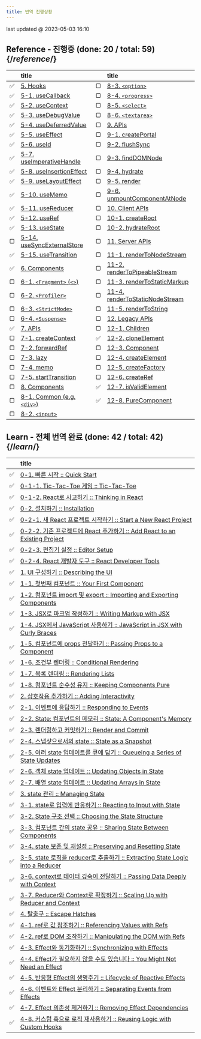 ```yaml
---
title: 번역 진행상황 
---
```


<Intro>
last updated @ 2023-05-03 16:10
</Intro>

## Reference - 진행중 (done: 20 / total: 59) {/*reference*/}

|     | title                                                                |     | title                                                                                  |
| :-: | :------------------------------------------------------------------- | :-: | :------------------------------------------------------------------------------------- |
|  ✅  | [5. Hooks](/reference/react)                                         |  ▢  | [8-3. `<option>`](/reference/react-dom/components/option)                              |
|  ✅  | [5-1. useCallback](/reference/react/useCallback)                     |  ▢  | [8-4. `<progress>`](/reference/react-dom/components/progress)                          |
|  ✅  | [5-2. useContext](/reference/react/useContext)                       |  ▢  | [8-5. `<select>`](/reference/react-dom/components/select)                              |
|  ✅  | [5-3. useDebugValue](/reference/react/useDebugValue)                 |  ▢  | [8-6. `<textarea>`](/reference/react-dom/components/textarea)                          |
|  ✅  | [5-4. useDeferredValue](/reference/react/useDeferredValue)           |  ▢  | [9. APIs](/reference/react-dom)                                                        |
|  ✅  | [5-5. useEffect](/reference/react/useEffect)                         |  ▢  | [9-1. createPortal](/reference/react-dom/createPortal)                                 |
|  ✅  | [5-6. useId](/reference/react/useId)                                 |  ▢  | [9-2. flushSync](/reference/react-dom/flushSync)                                       |
|  ✅  | [5-7. useImperativeHandle](/reference/react/useImperativeHandle)     |  ▢  | [9-3. findDOMNode](/reference/react-dom/findDOMNode)                                   |
|  ✅  | [5-8. useInsertionEffect](/reference/react/useInsertionEffect)       |  ▢  | [9-4. hydrate](/reference/react-dom/hydrate)                                           |
|  ✅  | [5-9. useLayoutEffect](/reference/react/useLayoutEffect)             |  ▢  | [9-5. render](/reference/react-dom/render)                                             |
|  ✅  | [5-10. useMemo](/reference/react/useMemo)                            |  ▢  | [9-6. unmountComponentAtNode](/reference/react-dom/unmountComponentAtNode)             |
|  ✅  | [5-11. useReducer](/reference/react/useReducer)                      |  ▢  | [10. Client APIs](/reference/react-dom/client)                                         |
|  ✅  | [5-12. useRef](/reference/react/useRef)                              |  ▢  | [10-1. createRoot](/reference/react-dom/client/createRoot)                             |
|  ✅  | [5-13. useState](/reference/react/useState)                          |  ▢  | [10-2. hydrateRoot](/reference/react-dom/client/hydrateRoot)                           |
|  ▢  | [5-14. useSyncExternalStore](/reference/react/useSyncExternalStore)  |  ▢  | [11. Server APIs](/reference/react-dom/server)                                         |
|  ✅  | [5-15. useTransition](/reference/react/useTransition)                |  ▢  | [11-1. renderToNodeStream](/reference/react-dom/server/renderToNodeStream)             |
|  ✅  | [6. Components](/reference/react/components)                         |  ▢  | [11-2. renderToPipeableStream](/reference/react-dom/server/renderToPipeableStream)     |
|  ▢  | [6-1. `<Fragment>` (`<>`)](/reference/react/Fragment)                |  ▢  | [11-3. renderToStaticMarkup](/reference/react-dom/server/renderToStaticMarkup)         |
|  ▢  | [6-2. `<Profiler>`](/reference/react/Profiler)                       |  ▢  | [11-4. renderToStaticNodeStream](/reference/react-dom/server/renderToStaticNodeStream) |
|  ▢  | [6-3. `<StrictMode>`](/reference/react/StrictMode)                   |  ▢  | [11-5. renderToString](/reference/react-dom/server/renderToString)                     |
|  ▢  | [6-4. `<Suspense>`](/reference/react/Suspense)                       |  ▢  | [12. Legacy APIs](/reference/react/legacy)                                             |
|  ✅  | [7. APIs](/reference/react/apis)                                     |  ▢  | [12-1. Children](/reference/react/Children)                                            |
|  ▢  | [7-1. createContext](/reference/react/createContext)                 |  ✅  | [12-2. cloneElement](/reference/react/cloneElement)                                    |
|  ▢  | [7-2. forwardRef](/reference/react/forwardRef)                       |  ▢  | [12-3. Component](/reference/react/Component)                                          |
|  ▢  | [7-3. lazy](/reference/react/lazy)                                   |  ▢  | [12-4. createElement](/reference/react/createElement)                                  |
|  ▢  | [7-4. memo](/reference/react/memo)                                   |  ▢  | [12-5. createFactory](/reference/react/createFactory)                                  |
|  ▢  | [7-5. startTransition](/reference/react/startTransition)             |  ▢  | [12-6. createRef](/reference/react/createRef)                                          |
|  ▢  | [8. Components](/reference/react-dom/components)                     |  ✅  | [12-7. isValidElement](/reference/react/isValidElement)                                |
|  ▢  | [8-1. Common (e.g. `<div>`)](/reference/react-dom/components/common) |  ✅  | [12-8. PureComponent](/reference/react/PureComponent)                                  |
|  ▢  | [8-2. `<input>`](/reference/react-dom/components/input)              |     |                                                                                        |

## Learn - 전체 번역 완료 (done: 42 / total: 42) {/*learn*/}

|     | title                                                                                                                       |
| :-: | :-------------------------------------------------------------------------------------------------------------------------- |
|  ✅  | [0-1. 빠른 시작 :: Quick Start](/learn)                                                                                     |
|  ✅  | [0-1-1. Tic-Tac-Toe 게임 :: Tic-Tac-Toe](/learn/tutorial-tic-tac-toe)                                                       |
|  ✅  | [0-1-2. React로 사고하기 :: Thinking in React](/learn/thinking-in-react)                                                    |
|  ✅  | [0-2. 설치하기 :: Installation](/learn/installation)                                                                        |
|  ✅  | [0-2-1. 새 React 프로젝트 시작하기 :: Start a New React Project](/learn/start-a-new-react-project)                          |
|  ✅  | [0-2-2. 기존 프로젝트에 React 추가하기 :: Add React to an Existing Project](/learn/add-react-to-an-existing-project)        |
|  ✅  | [0-2-3. 편집기 설정 :: Editor Setup](/learn/editor-setup)                                                                   |
|  ✅  | [0-2-4. React 개발자 도구 :: React Developer Tools](/learn/react-developer-tools)                                           |
|  ✅  | [1. UI 구성하기 :: Describing the UI](/learn/describing-the-ui)                                                             |
|  ✅  | [1-1. 첫번째 컴포넌트 :: Your First Component](/learn/your-first-component)                                                 |
|  ✅  | [1-2. 컴포넌트 import 및 export :: Importing and Exporting Components](/learn/importing-and-exporting-components)           |
|  ✅  | [1-3. JSX로 마크업 작성하기 :: Writing Markup with JSX](/learn/writing-markup-with-jsx)                                     |
|  ✅  | [1-4. JSX에서 JavaScript 사용하기 :: JavaScript in JSX with Curly Braces](/learn/javascript-in-jsx-with-curly-braces)       |
|  ✅  | [1-5. 컴포넌트에 props 전달하기 :: Passing Props to a Component](/learn/passing-props-to-a-component)                       |
|  ✅  | [1-6. 조건부 렌더링 :: Conditional Rendering](/learn/conditional-rendering)                                                 |
|  ✅  | [1-7. 목록 렌더링 :: Rendering Lists](/learn/rendering-lists)                                                               |
|  ✅  | [1-8. 컴포넌트 순수성 유지 :: Keeping Components Pure](/learn/keeping-components-pure)                                      |
|  ✅  | [2. 상호작용 추가하기 :: Adding Interactivity](/learn/adding-interactivity)                                                 |
|  ✅  | [2-1. 이벤트에 응답하기 :: Responding to Events](/learn/responding-to-events)                                               |
|  ✅  | [2-2. State: 컴포넌트의 메모리 :: State: A Component's Memory](/learn/state-a-components-memory)                            |
|  ✅  | [2-3. 렌더링하고 커밋하기 :: Render and Commit](/learn/render-and-commit)                                                   |
|  ✅  | [2-4. 스냅샷으로서의 state :: State as a Snapshot](/learn/state-as-a-snapshot)                                              |
|  ✅  | [2-5. 여러 state 업데이트를 큐에 담기 :: Queueing a Series of State Updates](/learn/queueing-a-series-of-state-updates)     |
|  ✅  | [2-6. 객체 state 업데이트 :: Updating Objects in State](/learn/updating-objects-in-state)                                   |
|  ✅  | [2-7. 배열 state 업데이트 :: Updating Arrays in State](/learn/updating-arrays-in-state)                                     |
|  ✅  | [3. state 관리 :: Managing State](/learn/managing-state)                                                                    |
|  ✅  | [3-1. state로 입력에 반응하기 :: Reacting to Input with State](/learn/reacting-to-input-with-state)                         |
|  ✅  | [3-2. State 구조 선택 :: Choosing the State Structure](/learn/choosing-the-state-structure)                                 |
|  ✅  | [3-3. 컴포넌트 간의 state 공유 :: Sharing State Between Components](/learn/sharing-state-between-components)                |
|  ✅  | [3-4. state 보존 및 재설정 :: Preserving and Resetting State](/learn/preserving-and-resetting-state)                        |
|  ✅  | [3-5. state 로직을 reducer로 추출하기 :: Extracting State Logic into a Reducer](/learextracting-state-logic-into-a-reducer) |
|  ✅  | [3-6. context로 데이터 깊숙이 전달하기 :: Passing Data Deeply with Context](/learn/passing-data-deeply-with-context)        |
|  ✅  | [3-7. Reducer와 Context로 확장하기 :: Scaling Up with Reducer and Context](/learn/scaling-up-with-reducer-and-context)      |
|  ✅  | [4. 탈출구 :: Escape Hatches](/learn/escape-hatches)                                                                        |
|  ✅  | [4-1. ref로 값 참조하기 :: Referencing Values with Refs](/learn/referencing-values-with-refs)                               |
|  ✅  | [4-2. ref로 DOM 조작하기 :: Manipulating the DOM with Refs ](/learn/manipulating-the-dom-with-refs)                         |
|  ✅  | [4-3. Effect와 동기화하기 :: Synchronizing with Effects](/learn/synchronizing-with-effects)                                 |
|  ✅  | [4-4. Effect가 필요하지 않을 수도 있습니다 :: You Might Not Need an Effect](/learn/you-might-not-need-an-effect)            |
|  ✅  | [4-5. 반응형 Effect의 생명주기 :: Lifecycle of Reactive Effects](/learn/lifecycle-of-reactive-effects)                      |
|  ✅  | [4-6. 이벤트와 Effect 분리하기 :: Separating Events from Effects](/learn/separating-events-from-effects)                    |
|  ✅  | [4-7. Effect 의존성 제거하기 :: Removing Effect Dependencies](/learn/removing-effect-dependencies)                          |
|  ✅  | [4-8. 커스텀 훅으로 로직 재사용하기 :: Reusing Logic with Custom Hooks](/learn/reusing-logic-with-custom-hooks)             |
